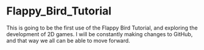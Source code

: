# Flappy_Bird_Tutorial
This is going to be the first use of the Flappy Bird Tutorial, and exploring the development of 2D games.  I will be constantly making changes to GitHub, and that way we all can be able to move forward.
